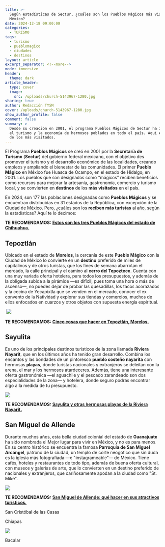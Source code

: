 ```yaml
---
title: >-
  Según estadísticas de Sectur, ¿cuáles son los Pueblos Mágicos más visitados de
  México?
date: 2024-12-18 09:00:00
categories:
  - TURISMO
tags:
  - turismo
  - pueblomagico
  - ciudades
  - destinos
layout: article
excerpt_separator: <!--more-->
mode: immersive
header:
  theme: dark
article_header:
  type: cover
  image:
    src: /uploads/church-5143967-1280.jpg
sharing: true
author: Redacción TYSM
cover: /uploads/church-5143967-1280.jpg
show_author_profile: false
comment: false
summary: >-
  Desde su creación en 2001, el programa Pueblos Mágicos de Sectur ha impulsado
  el turismo y la economía de hermosos poblados en todo el país. Aquí el Top 5
  de los más visitados. 
---
```

El Programa **Pueblos Mágicos** se creó en 2001 por la **Secretaría de Turismo** (**Sectur**) del gobierno federal mexicano, con el objetivo des promover el turismo y el desarrollo económico de las localidades, creando empleos y ampliando el bienestar de las comunidades. El primer **Pueblo Mágico** en México fue Huasca de Ocampo, en el estado de Hidalgo, en 2001. Los pueblos que son designados como “mágicos” reciben beneficios como recursos para mejorar la artesanía, gastronomía, comercio y turismo local, y se convierten en **destinos** de los **más visitados** en el país.

En 2024, son 177 las poblaciones designadas como **Pueblos Mágicos** y se encuentran distribuidas en 31 estados de la República, con excepción de la Ciudad de México. Pero, ¿cuáles son los **reciben más turistas** al año, según la estadísticas? Aquí te lo decimos:

**TE RECOMENDAMOS:** [**Estos son los tres Pueblos Mágicos del estado de Chihuahua.**](https://blog.tonoysumariachi.com/turismo/2023/03/22/estos-son-los-tres-pueblos-magicos-del-estado-de-chihuahua.html)

## Tepoztlán

Ubicado en el estado de **Morelos**, la cercanía de este **Pueblo Mágico** con la Ciudad de México lo convierte en un **destino** preferido de miles de capitalinos y de otros turistas, que los fines de semana abarrotan el mercado, la calle principal y el camino al **cerro del Tepozteco**. Cuenta con una muy variada oferta hotelera, para todos los presupuestos, y además de la obligada subida a la pirámide —es difícil, pues toma una hora o más de ascenso—, no puedes dejar de probar las quesadillas, los tacos acorazados y la cecina de Yecapixtla que se venden en el mercado, conocer el ex convento de la Natividad y explorar sus tiendas y comercios, muchos de ellos enfocados en cuarzos y otros objetos con supuesta energía espiritual.&nbsp;

&nbsp;![](https://upload.wikimedia.org/wikipedia/commons/thumb/0/07/Templo_la_natividad_Tepoztlan_Morelos.jpg/765px-Templo_la_natividad_Tepoztlan_Morelos.jpg)

**TE RECOMENDAMOS:** [**Cinco cosas que hacer en Tepoztlán, Morelos.**](https://blog.tonoysumariachi.com/turismo/2022/07/19/cinco-cosas-que-hacer-en-tepoztlan-morelos.html)

## Sayulita

Es uno de los principales destinos turísticos de la zona llamada **Riviera Nayarit**, que en los últimos años ha tenido gran desarrollo. Combina los encantos y las bondades de un pintoresco **pueblo costeño nayarita** con hermosas **playas**, donde turistas nacionales y extranjeros se deleitan con la arena, el mar y los hermosos atardeceres. Además, tiene una interesante oferta gastronómica —el aguachile y el pescado zarandeado son dos especialidades de la zona— y hotelera, donde seguro podrás encontrar algo a la medida de tu presupuesto.

![](https://upload.wikimedia.org/wikipedia/commons/thumb/3/3b/Sayulita_Mexico_%28130982763%29.jpeg/1024px-Sayulita_Mexico_%28130982763%29.jpeg)

**TE RECOMENDAMOS:** [**Sayulita y otras hermosas playas de la Riviera Nayarit.**](https://blog.tonoysumariachi.com/turismo/2022/12/05/sayulita-y-otras-hermosas-playas-de-la-riviera-nayarit.html)

## San Miguel de Allende

Durante muchos años, esta bella ciudad colonial del estado de **Guanajuato** ha sido nombrada el Mejor lugar para vivir en México, y no es para menos. En su centro histórico se encuentra la famosa **Parroquia de San Miguel Arcángel**, patrono de la ciudad, un templo de corte neogótico que sin duda es la iglesia más fotografiada —e "instagrameable"— de México. Tiene cafés, hoteles y restaurantes de todo tipo, además de buena oferta cultural, con museos y galerías de arte, que lo convierten en un destino preferido de nacionales y extranjeros, que cariñosamente apodan a la ciudad como "St. Mike".

![](https://upload.wikimedia.org/wikipedia/commons/thumb/5/5d/Arquitectura_de_San_Miguel_de_Allende_%28Guanajuato%29.jpg/908px-Arquitectura_de_San_Miguel_de_Allende_%28Guanajuato%29.jpg)

**TE RECOMENDAMOS:** [**San Miguel de Allende: qué hacer en sus atractivos turísticos.**](https://blog.tonoysumariachi.com/turismo/2022/08/16/san-miguel-de-allende-que-hacer-en-sus-atractivos-turisiticos.html)

San Cristóbal de las Casas

Chiapas

![](https://upload.wikimedia.org/wikipedia/commons/thumb/f/f8/ZOCALO_DE_SAN_CRISTOBAL_DE_LAS_CASAS_CHIAPAS.jpg/1024px-ZOCALO_DE_SAN_CRISTOBAL_DE_LAS_CASAS_CHIAPAS.jpg)

Bacalar